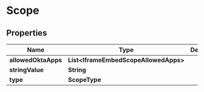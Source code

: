 

# Scope


## Properties

| Name | Type | Description | Notes |
|------------ | ------------- | ------------- | -------------|
|**allowedOktaApps** | **List&lt;IframeEmbedScopeAllowedApps&gt;** |  |  [optional] |
|**stringValue** | **String** |  |  [optional] |
|**type** | **ScopeType** |  |  [optional] |



